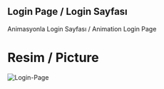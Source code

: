 
## Login Page / Login Sayfası

Animasyonla Login Sayfası / Animation Login Page

# Resim / Picture


![Login-Page](https://i.hizliresim.com/14rbt14.gif)

    
